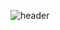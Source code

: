 <div>
  
  <!--Header-->
  ![header](https://capsule-render.vercel.app/api?type=rect&color=gradient&height=300&section=header&text=JAVA_STUDY%20%20)
  
</div>
